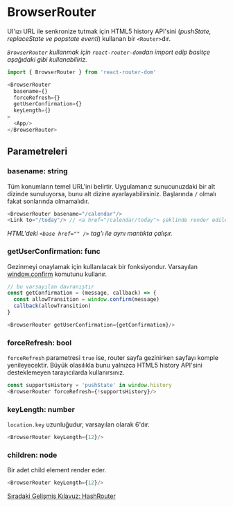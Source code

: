 <h1>BrowserRouter</h1>

UI'ızı URL ile senkronize tutmak için HTML5 history API'sini (<i>pushState, replaceState ve popstate eventi</i>) kullanan bir `<Router>`dır.

<i>`BrowserRouter` kullanmak için `react-router-dom`dan import edip basitçe aşağıdaki gibi kullanabiliriz.</i>

```js
import { BrowserRouter } from 'react-router-dom'

<BrowserRouter
  basename={}
  forceRefresh={}
  getUserConfirmation={}
  keyLength={}
>
  <App/>
</BrowserRouter>
```

<h2>Parametreleri</h2>

<h3>basename: string</h3>

Tüm konumların temel URL'ini belirtir. Uygulamanız sunucunuzdaki bir alt dizinde sunuluyorsa, bunu alt dizine ayarlayabilirsiniz. Başlarında `/` olmalı fakat sonlarında olmamalıdır.

```js
<BrowserRouter basename="/calendar"/>
<Link to="/today"/> // <a href="/calendar/today"> şeklinde render edilecektir.
```

<i>HTML'deki `<base href="" />` tag'ı ile aynı mantıkta çalışır.</i>

<h3>getUserConfirmation: func</h3>

Gezinmeyi onaylamak için kullanılacak bir fonksiyondur. Varsayılan <a href="https://developer.mozilla.org/en-US/docs/Web/API/Window/confirm">window.confirm</a> komutunu kullanır.

```js
// bu varsayılan davranıştır
const getConfirmation = (message, callback) => {
  const allowTransition = window.confirm(message)
  callback(allowTransition)
}

<BrowserRouter getUserConfirmation={getConfirmation}/>
```

<h3>forceRefresh: bool</h3>

`forceRefresh` parametresi `true` ise, router sayfa gezinirken sayfayı komple yenileyecektir. Büyük olasılıkla bunu yalnızca HTML5 history API'sini desteklemeyen tarayıcılarda kullanırsınız.

```js
const supportsHistory = 'pushState' in window.history
<BrowserRouter forceRefresh={!supportsHistory}/>
```

<h3>keyLength: number</h3>

`location.key` uzunluğudur, varsayılan olarak 6'dır.

```js
<BrowserRouter keyLength={12}/>
```

<h3>children: node</h3>

Bir adet child element render eder.

```js
<BrowserRouter keyLength={12}/>
```

<a href="https://omergulcicek.github.io/reactjs/hash-router">Sıradaki Gelişmiş Kılavuz: HashRouter</a>
